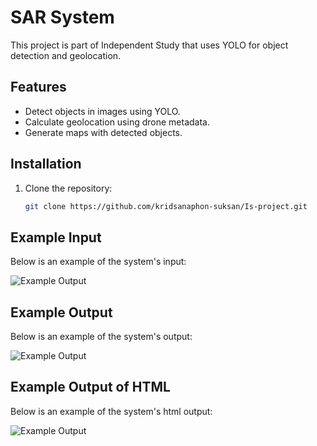 # SAR System

This project is part of Independent Study that uses YOLO for object detection and geolocation.

## Features
- Detect objects in images using YOLO.
- Calculate geolocation using drone metadata.
- Generate maps with detected objects.

## Installation
1. Clone the repository:
   ```bash
   git clone https://github.com/kridsanaphon-suksan/Is-project.git

## Example Input

Below is an example of the system's input:

![Example Output](test_image.JPG)

## Example Output

Below is an example of the system's output:

![Example Output](output_image.jpg)

## Example Output of HTML

Below is an example of the system's html output:

![Example Output](html_example.jpg)

